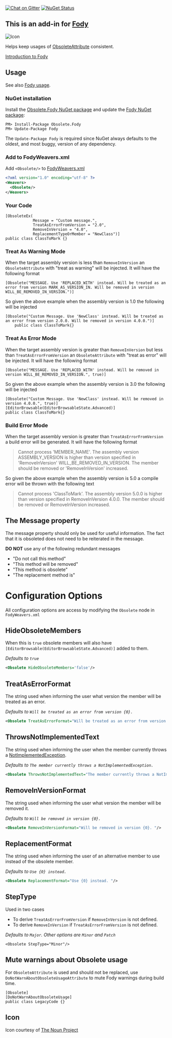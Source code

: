 [![Chat on Gitter](https://img.shields.io/gitter/room/fody/fody.svg?style=flat&max-age=86400)](https://gitter.im/Fody/Fody)
[![NuGet Status](http://img.shields.io/nuget/v/Obsolete.Fody.svg?style=flat&max-age=86400)](https://www.nuget.org/packages/Obsolete.Fody/)

## This is an add-in for [Fody](https://github.com/Fody/Fody/)

![Icon](https://raw.github.com/Fody/Obsolete/master/package_icon.png)

Helps keep usages of [ObsoleteAttribute](http://msdn.microsoft.com/en-us/library/fwz0y5c2) consistent.

[Introduction to Fody](http://github.com/Fody/Fody/wiki/SampleUsage)


## Usage

See also [Fody usage](https://github.com/Fody/Fody#usage).


### NuGet installation

Install the [Obsolete.Fody NuGet package](https://nuget.org/packages/Obsolete.Fody/) and update the [Fody NuGet package](https://nuget.org/packages/Fody/):

```
PM> Install-Package Obsolete.Fody
PM> Update-Package Fody
```

The `Update-Package Fody` is required since NuGet always defaults to the oldest, and most buggy, version of any dependency.


### Add to FodyWeavers.xml

Add `<Obsolete/>` to [FodyWeavers.xml](https://github.com/Fody/Fody#add-fodyweaversxml)

```xml
<?xml version="1.0" encoding="utf-8" ?>
<Weavers>
  <Obsolete/>
</Weavers>
```


### Your Code

```
[ObsoleteEx(
            Message = "Custom message.", 
            TreatAsErrorFromVersion = "2.0", 
            RemoveInVersion = "4.0", 
            ReplacementTypeOrMember = "NewClass")]
public class ClassToMark {}
```


### Treat As Warning Mode

When the target assembly version is less than `RemoveInVersion` an `ObsoleteAttribute` with "treat as warning" will be injected. It will have the following format

```
[Obsolete("MESSAGE. Use 'REPLACED_WITH' instead. Will be treated as an error from version MARK_AS_VERSION_IN. Will be removed in version WILL_BE_REMOVED_IN_VERSION.")]
```

So given the above example when the assembly version is 1.0 the following will be injected

```
[Obsolete("Custom Message. Use 'NewClass' instead. Will be treated as an error from version 2.0.0. Will be removed in version 4.0.0.")]
    public class ClassToMark{}
```


### Treat As Error Mode

When the target assembly version is greater than `RemoveInVersion` but less than `TreatAsErrorFromVersion` an `ObsoleteAttribute` with "treat as error" will be injected. It will have the following format

```
[Obsolete("MESSAGE. Use 'REPLACED_WITH' instead. Will be removed in version WILL_BE_REMOVED_IN_VERSION.", true)]
```

So given the above example when the assembly version is 3.0 the following will be injected

```
[Obsolete("Custom Message. Use 'NewClass' instead. Will be removed in version 4.0.0.", true)]
[EditorBrowsable(EditorBrowsableState.Advanced)]
public class ClassToMark{}
```


### Build Error Mode

When the target assembly version is greater  than `TreatAsErrorFromVersion` a build error will be generated. It will have the following format

> Cannot process 'MEMBER_NAME'. The assembly version ASSEMBLY_VERSION is higher than version specified in 'RemoveInVersion' WILL_BE_REMOVED_IN_VERSION. The member should be removed or 'RemoveInVersion' increased.


So given the above example when the assembly version is 5.0 a compile error will be thrown with the following text

> Cannot process 'ClassToMark'. The assembly version 5.0.0 is higher than version specified in RemoveInVersion 4.0.0. The member should be removed or RemoveInVersion increased.


## The Message property 

The message property should only be used for useful information. The fact that it is obsoleted does not need to be reiterated in the message.

**DO NOT**  use any of the following redundant messages

 * "Do not call this method"
 * "This method will be removed"
 * "This method is obsolete"
 * "The replacement method is"


# Configuration Options

All configuration options are access by modifying the `Obsolete` node in `FodyWeavers.xml`


## HideObsoleteMembers

When this is `true` obsolete members will also have `[EditorBrowsable(EditorBrowsableState.Advanced)]` added to them.

*Defaults to `true`*

```xml
<Obsolete HideObsoleteMembers='false'/>
```


## TreatAsErrorFormat

The string used when informing the user what version the member will be treated as an error.

*Defaults to `Will be treated as an error from version {0}. `*

```xml
<Obsolete TreatAsErrorFormat="Will be treated as an error from version {0}. "/>
```


## ThrowsNotImplementedText

The string used when informing the user when the member currently throws a [NotImplementedException](https://msdn.microsoft.com/en-us/library/system.notimplementedexception.aspx).

*Defaults to `The member currently throws a NotImplementedException. `*

```xml
<Obsolete ThrowsNotImplementedText="The member currently throws a NotImplementedException. "/>
```


## RemoveInVersionFormat

The string used when informing the user what version the member will be removed it.

*Defaults to `Will be removed in version {0}. `*

```xml
<Obsolete RemoveInVersionFormat="Will be removed in version {0}. "/>
```


## ReplacementFormat

The string used when informing the user of an alternative member to use instead of the obsolete member.

*Defaults to `Use {0} instead. `*

```xml
<Obsolete ReplacementFormat="Use {0} instead. "/>
```


## StepType

Used in two cases

 * To derive `TreatAsErrorFromVersion` if `RemoveInVersion` is not defined.
 * To derive `RemoveInVersion` if `TreatAsErrorFromVersion` is not defined.   

*Defaults to  `Major`. Other options are `Minor` and `Patch`*

    <Obsolete StepType="Minor"/>


## Mute warnings about Obsolete usage

For `ObsoleteAttribute` is used and should not be replaced, use `DoNotWarnAboutObsoleteUsageAttribute` to mute Fody warnings during build time.

```
[Obsolete]
[DoNotWarnAboutObsoleteUsage]
public class LegacyCode {}
```


## Icon

Icon courtesy of [The Noun Project](http://thenounproject.com)